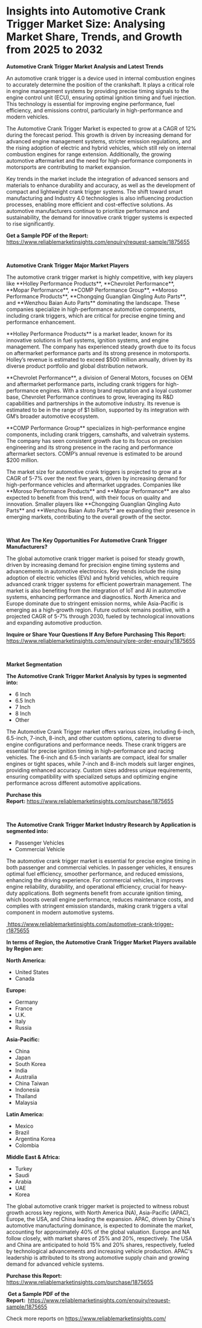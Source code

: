 <p><h1>Insights into Automotive Crank Trigger Market Size: Analysing Market Share, Trends, and Growth from 2025 to 2032</h1></p><p><strong>Automotive Crank Trigger Market Analysis and Latest Trends</strong></p>
<p><p>An automotive crank trigger is a device used in internal combustion engines to accurately determine the position of the crankshaft. It plays a critical role in engine management systems by providing precise timing signals to the engine control unit (ECU), ensuring optimal ignition timing and fuel injection. This technology is essential for improving engine performance, fuel efficiency, and emissions control, particularly in high-performance and modern vehicles.</p><p>The Automotive Crank Trigger Market is expected to grow at a CAGR of 12% during the forecast period. This growth is driven by increasing demand for advanced engine management systems, stricter emission regulations, and the rising adoption of electric and hybrid vehicles, which still rely on internal combustion engines for range extension. Additionally, the growing automotive aftermarket and the need for high-performance components in motorsports are contributing to market expansion.</p><p>Key trends in the market include the integration of advanced sensors and materials to enhance durability and accuracy, as well as the development of compact and lightweight crank trigger systems. The shift toward smart manufacturing and Industry 4.0 technologies is also influencing production processes, enabling more efficient and cost-effective solutions. As automotive manufacturers continue to prioritize performance and sustainability, the demand for innovative crank trigger systems is expected to rise significantly.</p></p>
<p><strong>Get a Sample PDF of the Report:&nbsp;</strong> <a href="https://www.reliablemarketinsights.com/enquiry/request-sample/1875655?utm_campaign=1937&utm_medium=2&utm_source=Github&utm_content=ia&utm_term=24012025&utm_id=automotive-crank-trigger">https://www.reliablemarketinsights.com/enquiry/request-sample/1875655</a></p>
<p>&nbsp;</p>
<p><strong>Automotive Crank Trigger Major Market Players</strong></p>
<p><p>The automotive crank trigger market is highly competitive, with key players like **Holley Performance Products**, **Chevrolet Performance**, **Mopar Performance**, **COMP Performance Group**, **Moroso Performance Products**, **Chongqing Guanglian Qingling Auto Parts**, and **Wenzhou Baian Auto Parts** dominating the landscape. These companies specialize in high-performance automotive components, including crank triggers, which are critical for precise engine timing and performance enhancement.</p><p>**Holley Performance Products** is a market leader, known for its innovative solutions in fuel systems, ignition systems, and engine management. The company has experienced steady growth due to its focus on aftermarket performance parts and its strong presence in motorsports. Holley’s revenue is estimated to exceed $500 million annually, driven by its diverse product portfolio and global distribution network.</p><p>**Chevrolet Performance**, a division of General Motors, focuses on OEM and aftermarket performance parts, including crank triggers for high-performance engines. With a strong brand reputation and a loyal customer base, Chevrolet Performance continues to grow, leveraging its R&D capabilities and partnerships in the automotive industry. Its revenue is estimated to be in the range of $1 billion, supported by its integration with GM’s broader automotive ecosystem.</p><p>**COMP Performance Group** specializes in high-performance engine components, including crank triggers, camshafts, and valvetrain systems. The company has seen consistent growth due to its focus on precision engineering and its strong presence in the racing and performance aftermarket sectors. COMP’s annual revenue is estimated to be around $200 million.</p><p>The market size for automotive crank triggers is projected to grow at a CAGR of 5-7% over the next five years, driven by increasing demand for high-performance vehicles and aftermarket upgrades. Companies like **Moroso Performance Products** and **Mopar Performance** are also expected to benefit from this trend, with their focus on quality and innovation. Smaller players like **Chongqing Guanglian Qingling Auto Parts** and **Wenzhou Baian Auto Parts** are expanding their presence in emerging markets, contributing to the overall growth of the sector.</p></p>
<p>&nbsp;</p>
<p><strong>What Are The Key Opportunities For Automotive Crank Trigger Manufacturers?</strong></p>
<p><p>The global automotive crank trigger market is poised for steady growth, driven by increasing demand for precision engine timing systems and advancements in automotive electronics. Key trends include the rising adoption of electric vehicles (EVs) and hybrid vehicles, which require advanced crank trigger systems for efficient powertrain management. The market is also benefiting from the integration of IoT and AI in automotive systems, enhancing performance and diagnostics. North America and Europe dominate due to stringent emission norms, while Asia-Pacific is emerging as a high-growth region. Future outlook remains positive, with a projected CAGR of 5-7% through 2030, fueled by technological innovations and expanding automotive production.</p></p>
<p><strong>Inquire or Share Your Questions If Any Before Purchasing This Report:</strong> <a href="https://www.reliablemarketinsights.com/enquiry/pre-order-enquiry/1875655?utm_campaign=1937&utm_medium=2&utm_source=Github&utm_content=ia&utm_term=24012025&utm_id=automotive-crank-trigger">https://www.reliablemarketinsights.com/enquiry/pre-order-enquiry/1875655</a></p>
<p>&nbsp;</p>
<p><strong>Market Segmentation</strong></p>
<p><strong>The Automotive Crank Trigger Market Analysis by types is segmented into:</strong></p>
<p><ul><li>6 Inch</li><li>6.5 Inch</li><li>7 Inch</li><li>8 Inch</li><li>Other</li></ul></p>
<p><p>The Automotive Crank Trigger market offers various sizes, including 6-inch, 6.5-inch, 7-inch, 8-inch, and other custom options, catering to diverse engine configurations and performance needs. These crank triggers are essential for precise ignition timing in high-performance and racing vehicles. The 6-inch and 6.5-inch variants are compact, ideal for smaller engines or tight spaces, while 7-inch and 8-inch models suit larger engines, providing enhanced accuracy. Custom sizes address unique requirements, ensuring compatibility with specialized setups and optimizing engine performance across different automotive applications.</p></p>
<p><strong>Purchase this Report:&nbsp;</strong><a href="https://www.reliablemarketinsights.com/purchase/1875655?utm_campaign=1937&utm_medium=2&utm_source=Github&utm_content=ia&utm_term=24012025&utm_id=automotive-crank-trigger">https://www.reliablemarketinsights.com/purchase/1875655</a></p>
<p>&nbsp;</p>
<p><strong>The Automotive Crank Trigger Market Industry Research by Application is segmented into:</strong></p>
<p><ul><li>Passenger Vehicles</li><li>Commercial Vehicle</li></ul></p>
<p><p>The automotive crank trigger market is essential for precise engine timing in both passenger and commercial vehicles. In passenger vehicles, it ensures optimal fuel efficiency, smoother performance, and reduced emissions, enhancing the driving experience. For commercial vehicles, it improves engine reliability, durability, and operational efficiency, crucial for heavy-duty applications. Both segments benefit from accurate ignition timing, which boosts overall engine performance, reduces maintenance costs, and complies with stringent emission standards, making crank triggers a vital component in modern automotive systems.</p></p>
<p><a href="https://www.reliablemarketinsights.com/automotive-crank-trigger-r1875655?utm_campaign=1937&utm_medium=2&utm_source=Github&utm_content=ia&utm_term=24012025&utm_id=automotive-crank-trigger">&nbsp;https://www.reliablemarketinsights.com/automotive-crank-trigger-r1875655</a></p>
<p><strong>In terms of Region, the Automotive Crank Trigger Market Players available by Region are:</strong></p>
<p>
    <p> <strong> North America: </strong>
        <ul>
            <li>United States</li>
            <li>Canada</li>
        </ul>
        </p> 
    <p> <strong> Europe: </strong>
        <ul>
            <li>Germany</li>
            <li>France</li>
            <li>U.K.</li>
            <li>Italy</li>
            <li>Russia</li>
        </ul>
        </p> 
    <p> <strong> Asia-Pacific: </strong>
        <ul>
            <li>China</li>
            <li>Japan</li>
            <li>South Korea</li>
            <li>India</li>
            <li>Australia</li>
            <li>China Taiwan</li>
            <li>Indonesia</li>
            <li>Thailand</li>
            <li>Malaysia</li>
        </ul>
        </p> 
    <p> <strong> Latin America: </strong>
        <ul>
            <li>Mexico</li>
            <li>Brazil</li>
            <li>Argentina Korea</li>
            <li>Colombia</li>
        </ul>
        </p> 
    <p> <strong> Middle East & Africa: </strong>
        <ul>
            <li>Turkey</li>
            <li>Saudi</li>
            <li>Arabia</li>
            <li>UAE</li>
            <li>Korea</li>
        </ul>
    </p>
    </p>
<p><p>The global automotive crank trigger market is projected to witness robust growth across key regions, with North America (NA), Asia-Pacific (APAC), Europe, the USA, and China leading the expansion. APAC, driven by China's automotive manufacturing dominance, is expected to dominate the market, accounting for approximately 40% of the global valuation. Europe and NA follow closely, with market shares of 25% and 20%, respectively. The USA and China are anticipated to hold 15% and 20% shares, respectively, fueled by technological advancements and increasing vehicle production. APAC's leadership is attributed to its strong automotive supply chain and growing demand for advanced vehicle systems.</p></p>
<p><strong>Purchase this Report: </strong><a href="https://www.reliablemarketinsights.com/purchase/1875655?utm_campaign=1937&utm_medium=2&utm_source=Github&utm_content=ia&utm_term=24012025&utm_id=automotive-crank-trigger">https://www.reliablemarketinsights.com/purchase/1875655</a></p>
<p>&nbsp;<strong>Get a Sample PDF of the Report:&nbsp;&nbsp;</strong><a href="https://www.reliablemarketinsights.com/enquiry/request-sample/1875655?utm_campaign=1937&utm_medium=2&utm_source=Github&utm_content=ia&utm_term=24012025&utm_id=automotive-crank-trigger">https://www.reliablemarketinsights.com/enquiry/request-sample/1875655</a></p>
<p><strong></strong></p>
<p>Check more reports on <a href="https://www.reliablemarketinsights.com/?utm_campaign=1937&utm_medium=2&utm_source=Github&utm_content=ia&utm_term=24012025&utm_id=automotive-crank-trigger">https://www.reliablemarketinsights.com/</a></p>